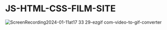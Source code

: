 
# JS-HTML-CSS-FILM-SITE

![ScreenRecording2024-01-11at17 33 29-ezgif com-video-to-gif-converter](https://github.com/yosumei/JS-HTML-CSS-FILM-SITE/assets/147663700/477e1590-5b2f-4cc7-939d-447353b7e778)
